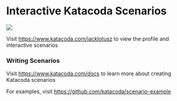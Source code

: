 # Interactive Katacoda Scenarios

[![](http://shields.katacoda.com/katacoda/jacklotusz/count.svg)](https://www.katacoda.com/jacklotusz "Get your profile on Katacoda.com")

Visit https://www.katacoda.com/jacklotusz to view the profile and interactive scenarios

### Writing Scenarios
Visit https://www.katacoda.com/docs to learn more about creating Katacoda scenarios

For examples, visit https://github.com/katacoda/scenario-example
